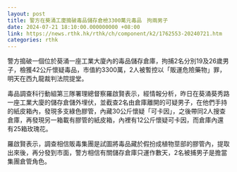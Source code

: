 ```yaml
---
layout: post
title: 警方在葵涌工廈搗破毒品儲存倉檢3300萬元毒品　拘兩男子
date: 2024-07-21 18:10:00.000000000 +08:00
link: https://news.rthk.hk/rthk/ch/component/k2/1762553-20240721.htm
categories: rthk
---
```


警方搗破一個位於葵涌一座工業大廈內的毒品儲存倉庫，拘捕2名分別19及26歲男子，檢獲42公斤懷疑毒品，市值約3300萬，2人被暫控以「販運危險藥物」罪，明天在西九龍裁判法院提堂。

毒品調查科行動組第三隊署理總督察羅啟賢表示，經情報分析，昨日在葵涌葵秀路一座工業大廈的儲存倉儲外埋伏，並截查2名由倉庫離開的可疑男子，在他們手持的紙皮箱內，發現多支綠色膠管，內藏30公斤懷疑「可卡因」，之後帶同2人搜查倉庫，再發現另一箱載有膠管的紙皮箱，內裡有12公斤懷疑可卡因，而倉庫內還有25箱玫瑰花。

羅啟賢表示，調查相信販毒集團是試圖將毒品藏於假扮成植物莖部的膠管內，提取出來後，再分發到市面，警方相信有關儲存倉庫只運作數天，2名被捕男子是擔當集團倉管角色。
